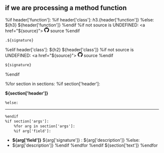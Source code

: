 ## if we are processing a method function
%if header['function']:
    %if header['class']:
${h3} .${header['function']}
    %else:
${h3} ${header['function']}
    %endif
%if not source is UNDEFINED:
<a href="${source}">
<img height="16px" width="16px" src="/img/GitHub-Mark-32px.png">
source
</a>
%endif
```python
.${signature}
```
%elif header['class']:
${h2} ${header['class']}
%if not source is UNDEFINED:
<a href="${source}">
<img height="16px" width="16px" src="/img/GitHub-Mark-32px.png">
source
</a>
%endif
```python 
${signature}
```

%endif 

%for section in sections:
    %if section['header']:

**${section['header']}**

    %else:
---
    %endif
    %if section['args']:
        %for arg in section['args']:
        %if arg['field']:
* **${arg['field']}** ${arg['signature']} : ${arg['description']}
        %else:
* ${arg['description']}
        %endif
        %endfor
    %endif
${section['text']}
%endfor


